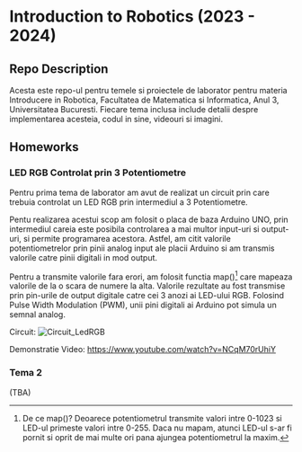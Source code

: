 # Introduction to Robotics (2023 - 2024)

## Repo Description

Acesta este repo-ul pentru temele si proiectele de laborator pentru materia Introducere in Robotica, Facultatea de Matematica si Informatica, Anul 3, Universitatea Bucuresti. Fiecare tema inclusa include detalii despre implementarea acesteia, codul in sine, videouri si imagini. 
  
## Homeworks
### LED RGB Controlat prin 3 Potentiometre 
Pentru prima tema de laborator am avut de realizat un circuit prin care trebuia controlat un LED RGB prin intermediul a 3 Potentiometre. 

Pentu realizarea acestui scop am folosit o placa de baza Arduino UNO, prin intermediul careia este posibila controlarea a mai multor input-uri si output-uri,  si permite programarea acestora.
Astfel, am citit valorile potentiometrelor prin pinii analog input ale placii Arduino si am transmis valorile catre pinii digitali in mod output.

Pentru a transmite valorile fara erori, am folosit functia map()[^1] care mapeaza valorile de la o scara de numere la alta. Valorile rezultate au fost transmise prin pin-urile de output digitale catre cei 3 anozi ai LED-ului RGB. Folosind Pulse Width Modulation (PWM), unii pini digitali ai Arduino pot simula un semnal analog.

[^1]: De ce map()? Deoarece potentiometrul transmite valori intre 0-1023 si LED-ul primeste valori intre 0-255. Daca nu mapam, atunci LED-ul s-ar fi pornit si oprit de mai multe ori pana ajungea potentiometrul la maxim.

Circuit:
![Circuit_LedRGB](https://github.com/NeonSkye/IntroductionToRobotics/assets/92863316/86430edf-ceab-4fd0-810c-a7102a784734)

Demonstratie Video: 
https://www.youtube.com/watch?v=NCqM70rUhiY

### Tema 2
(TBA)
